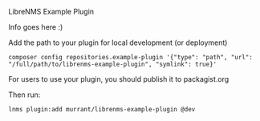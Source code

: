 LibreNMS Example Plugin

Info goes here :)

Add the path to your plugin for local development (or deployment)

    composer config repositories.example-plugin '{"type": "path", "url": "/full/path/to/librenms-example-plugin", "symlink": true}'

For users to use your plugin, you should publish it to packagist.org

Then run:

    lnms plugin:add murrant/librenms-example-plugin @dev

